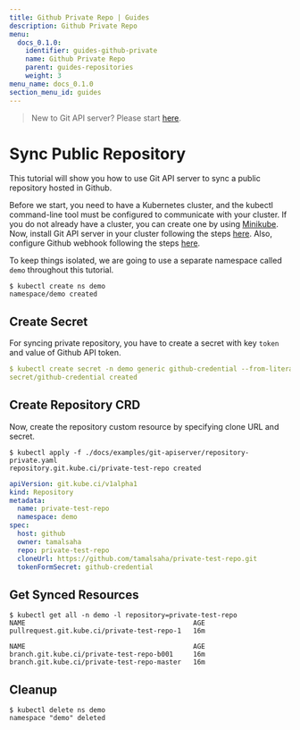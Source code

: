 ```yaml
---
title: Github Private Repo | Guides
description: Github Private Repo
menu:
  docs_0.1.0:
    identifier: guides-github-private
    name: Github Private Repo
    parent: guides-repositories
    weight: 3
menu_name: docs_0.1.0
section_menu_id: guides
---
```


> New to Git API server? Please start [here](/docs/concepts/README.md).

# Sync Public Repository

This tutorial will show you how to use Git API server to sync a public repository hosted in Github.

Before we start, you need to have a Kubernetes cluster, and the kubectl command-line tool must be configured to communicate with your cluster. If you do not already have a cluster, you can create one by using [Minikube](https://github.com/kubernetes/minikube). Now, install Git API server in your cluster following the steps [here](/docs/setup/git-apiserver/install.md). Also, configure Github webhook following the steps [here](/docs/guides/git-apiserver/webhook.md).

To keep things isolated, we are going to use a separate namespace called `demo` throughout this tutorial.

```console
$ kubectl create ns demo
namespace/demo created
```

## Create Secret

For syncing private repository, you have to create a secret with key `token` and value of Github API token.

```yaml
$ kubectl create secret -n demo generic github-credential --from-literal=token={github-api-token}
secret/github-credential created
```

## Create Repository CRD

Now, create the repository custom resource by specifying clone URL and secret.

```console
$ kubectl apply -f ./docs/examples/git-apiserver/repository-private.yaml
repository.git.kube.ci/private-test-repo created
```

```yaml
apiVersion: git.kube.ci/v1alpha1
kind: Repository
metadata:
  name: private-test-repo
  namespace: demo
spec:
  host: github
  owner: tamalsaha
  repo: private-test-repo
  cloneUrl: https://github.com/tamalsaha/private-test-repo.git
  tokenFormSecret: github-credential
```

## Get Synced Resources

```console
$ kubectl get all -n demo -l repository=private-test-repo
NAME                                          AGE
pullrequest.git.kube.ci/private-test-repo-1   16m

NAME                                          AGE
branch.git.kube.ci/private-test-repo-b001     16m
branch.git.kube.ci/private-test-repo-master   16m
```

## Cleanup

```console
$ kubectl delete ns demo
namespace "demo" deleted
```
